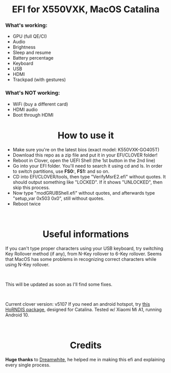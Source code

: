 <h1 align="center">EFI for X550VXK, MacOS Catalina</h1>

<h3>What's working:</h3>

- GPU (full QE/CI)
- Audio
- Brightness
- Sleep and resume
- Battery percentage
- Keyboard
- USB
- HDMI
- Trackpad (with gestures)

<h3>What's NOT working:</h3>

- WiFi (buy a different card)
- HDMI audio
- Boot through HDMI

<h1 align="center">How to use it</h1>

- Make sure you're on the latest bios (exact model: K550VXK-GO405T)
- Download this repo as a zip file and put it in your EFI/CLOVER folder!
- Reboot in Clover, open the UEFI Shell (the 1st button in the 2nd line)
- Go into your EFI folder. You'll need to search it using cd and ls. In order to switch partitions, use <b>FS0:</b>, <b>FS1:</b> and so on.
- CD into EFI/CLOVER/tools, then type "VerifyMsrE2.efi" without quotes. It should output something like "LOCKED". If it shows "UNLOCKED", then skip this process.
- Now type "modGRUBShell.efi" without quotes, and afterwards type "setup_var 0x503 0x0", still without quotes.
- Reboot twice
<p align="center">&nbsp;</p>

<h1 align="center">Useful informations</h1>
If you can't type proper characters using your USB keyboard, try switching Key Rollover method (if any), from N-Key rollover to 6-Key rollover. Seems that MacOS has some problems in recognizing correct characters while using N-Key rollover.
<p align="center">&nbsp;</p>
This will be updated as soon as I'll find some fixes.
<p align="center">&nbsp;</p>
Current clover version: v5107
If you need an android hotspot, try <a href="https://github.com/jwise/HoRNDIS/issues/102#issuecomment-541237232">this HoRNDIS package</a>, designed for Catalina. Tested w/ Xiaomi Mi A1, running Android 10.
<p align="center">&nbsp;</p>

<h1 align="center">Credits</h1>
<b>Huge thanks</b> to <a href="https://github.com/dreamwhite">Dreamwhite</a>, he helped me in making this efi and explaining every single process.
